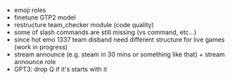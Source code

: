  - emoji roles
 - finetune GTP2 model
 - restructure team_checker module (code quality)
 - some of slash commands are still missing (vs command, etc...)
 - since hot emo 1337 team disband need different structure for live games (work in progress)
 - stream announce (e.g. steam in 30 mins or something like that) + stream announce role
 - GPT3: drop Q if it's starts with it
